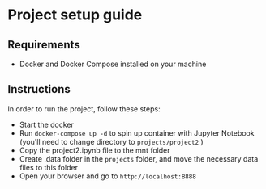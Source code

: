 # Project setup guide

## Requirements
- Docker and Docker Compose installed on your machine

## Instructions
In order to run the project, follow these steps:
- Start the docker
- Run `docker-compose up -d` to spin up container with Jupyter Notebook (you'll need to change directory to `projects/project2` )
- Copy the project2.ipynb file to the mnt folder
- Create .data folder in the `projects` folder, and move the necessary data files to this folder
- Open your browser and go to `http://localhost:8888`


